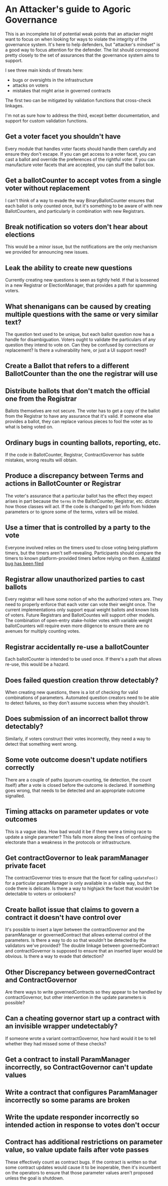 # An Attacker's guide to Agoric Governance

This is an incomplete list of potential weak points that an attacker might
want to focus on when looking for ways to violate the integrity of the
governance system. It's here to help defenders, but "attacker's mindset" is a
good way to focus attention for the defender. The list should correspond
pretty closely to the set of assurances that the governance system aims to
support.

I see three main kinds of threats here:

 * bugs or oversights in the infrastructure
 * attacks on voters
 * mistakes that might arise in governed contracts 

The first two can be mitigated by validation functions that cross-check linkages.

I'm not as sure how to address the third, except better documentation, and
support for custom validation functions.


## Get a voter facet you shouldn't have

Every module that handles voter facets should handle them carefully and ensure
they don't escape. If you can get access to a voter facet, you can cast a ballot
and override the preferences of the rightful voter. If you can manufacture voter
facets that are accepted, you can stuff the ballot box.

## Get a ballotCounter to accept votes from a single voter without replacement

I can't think of a way to evade the way BinaryBallotCounter ensures that each
ballot is only counted once, but it's something to be aware of with new
BallotCounters, and particularly in combination with new Registrars.

## Break notification so voters don't hear about elections

This would be a minor issue, but the notifications are the only mechanism we
provided for announcing new issues.

## Leak the ability to create new questions

Currently creating new questions is seen as tightly held. If that is loosened
in a new Registrar or ElectionManager, that provides a path for spamming
voters.

## What shenanigans can be caused by creating multiple questions with the same or very similar text?

The question text used to be unique, but each ballot question now has a handle
for disambiguation. Voters ought to validate the particulars of any question
they intend to vote on. Can they be confused by corrections or replacement? Is
there a vulnerability here, or just a UI support need?

## Create a Ballot that refers to a different BallotCounter than the one the registrar will use

## Distribute ballots that don't match the official one from the Registrar

Ballots themselves are not secure. The voter has to get a copy of the ballot
from the Registrar to have any assurance that it's valid. If someone else
provides a ballot, they can replace various pieces to fool the voter as to
what is being voted on.

## Ordinary bugs in counting ballots, reporting, etc.

If the code in BallotCounter, Registrar, ContractGovernor has subtle mistakes,
wrong results will obtain.

## Produce a discrepancy between Terms and actions in BallotCounter or Registrar

The voter's assurance that a particular ballot has the effect they expect
arises in part because the `terms` in the BallotCounter, Registrar,
etc. dictate how those classes will act. If the code is changed to get info
from hidden parameters or to ignore some of the terms, voters will be misled.

## Use a timer that is controlled by a party to the vote

Everyone involved relies on the timers used to close voting being platform
timers, but the timers aren't self-revealing. Participants should compare the
timers to known platform-provided timers before relying on them. 
[A related bug has been filed](https://github.com/Agoric/agoric-sdk/issues/3748)

## Registrar allow unauthorized parties to cast ballots

Every registrar will have some notion of who the authorized voters are. They
need to properly enforce that each voter can vote their weight once. The
current implementations only support equal weight ballots and known lists of
voters. Future Registrars and BallotCountes will support other models.  The
combination of open-entry stake-holder votes with variable weight
ballotCounters will require even more diligence to ensure there are no avenues
for multiply counting votes.

## Registrar accidentally re-use a ballotCounter

Each ballotCounter is intended to be used once. If there's a path that allows
re-use, this would be a hazard.

## Does failed question creation throw detectably?

When creating new questions, there is a lot of checking for valid combinations
of parameters. Automated question creators need to be able to detect failures,
so they don't assume success when they shouldn't.

## Does submission of an incorrect ballot throw detectably?

Similarly, if voters construct their votes incorrectly, they need a way to
detect that something went wrong.

## Some vote outcome doesn't update notifiers correctly

There are a couple of paths (quorum-counting, tie detection, the count itself)
after a vote is closed before the outcome is declared. If something goes
wrong, that needs to be detected and an appropriate outcome signalled.

## Timing attacks on parameter updates or vote outcomes

This is a vague idea. How bad would it be if there were a timing race to update
a single parameter? This falls more along the lines of confusing the electorate
than a weakness in the protocols or infrastructure.

## Get contractGovernor to leak paramManager private facet

The contractGovernor tries to ensure that the facet for calling `updateFoo()`
for a particular paramManager is only available in a visible way, but the code
there is delicate. Is there a way to highjack the facet that wouldn't be
detectable to voters or onlookers?

## Create ballot issue that claims to govern a contract it doesn't have control over

It's possible to insert a layer between the contractGovernor and the
paramManager or governedContract that allows external control of the
parameters. Is there a way to do so that wouldn't be detected by the
validators we've provided? The double linkage between governedContract and
contractGovernor is supposed to ensure that an inserted layer would be
obvious. Is there a way to evade that detection?

## Other Discrepancy between governedContract and ContractGovernor

Are there ways to write governedContracts so they appear to be handled by
contractGovernor, but other intervention in the update parameters is possible?

## Can a cheating governor start up a contract with an invisible wrapper undetectably?

If someone wrote a variant contractGovernor, how hard would it be to tell
whether they had missed some of these checks?

## Get a contract to install ParamManager incorrectly, so ContractGovernor can't update values

## Write a contract that configures ParamManager incorrectly so some params are broken

## Write the update responder incorrectly so intended action in response to votes don't occur

## Contract has additional restrictions on parameter value, so value update fails after vote passes

These effectively count as contract bugs. If the contract is written so that
some contract updates would cause it to be inoperable, then it's incumbent on
the operators to ensure that those parameter values aren't proposed unless the
goal is shutdown.
